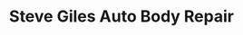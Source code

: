 ---
title: "Steve Giles Auto Body Repair"
url: /hudson/steve-giles-auto-body-repair/
shop: car repair
---